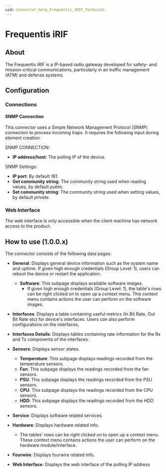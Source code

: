 ```yaml
---
uid: Connector_help_Frequentis_iRIF_Technical
---
```


# Frequentis iRIF

## About

The Frequentis iRIF is a IP-based radio gateway developed for safety- and mission-critical communications, particularly in air traffic management (ATM) and defense systems.

## Configuration

### Connections

#### SNMP Connection

This connector uses a Simple Network Management Protocol (SNMP) connection to process incoming traps. It requires the following input during element creation:

SNMP CONNECTION:

- **IP address/host**: The polling IP of the device.

SNMP Settings:

- **IP port**: By default *161*.
- **Get community string**: The community string used when reading values, by default *public*.
- **Set community string**: The community string used when setting values, by default *private*.

### Web Interface

The web interface is only accessible when the client machine has network access to the product.

## How to use (1.0.0.x)

The connector consists of the following data pages:

- **General**: Displays general device information such as the system name and uptime.
If given high enough credentials (Group Level: 1), users can reboot the device or restart the application.
  - **Software**: This subpage displays available software images. 
	- If given high enough credentials (Group Level: 1), the table's rows can be right clicked on to open up a context menu. This context menu contains actions the user can perform on the software images.

- **Interfaces**: Displays a table containing useful metrics (In Bit Rate, Out Bit Rate etc) for device's interfaces. Users can also perform configurations on the interfaces.
- **Interfaces Details**: Displays tables containing rate information for the Rx and Tx components of the interfaces.
- **Sensors**: Displays sensor states.
  - **Temperature**: This subpage displays readings recorded from the temperature sensors.
  - **Fan**: This subpage displays the readings recorded from the fan sensors.
  - **PSU**: This subpage displays the readings recorded from the PSU sensors.
  - **CPU**: This subpage displays the readings recorded from the CPU sensors.
  - **HDD**: This subpage displays the readings recorded from the HDD sensors.

- **Service**: Displays software related services.
- **Hardware**: Displays hardware related info.
	- The tables' rows can be right clicked on to open up a context menu. These context menu contains actions the user can perform on the hardware module/interface.
- **Fourwire**: Displays fourwire related info.
- **Web Interface**: Displays the web interface of the polling IP address
